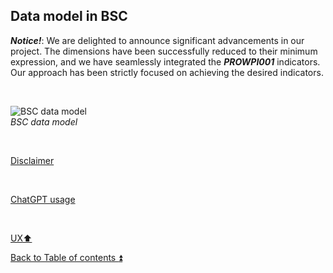 ## Data model in BSC  

**_Notice!_**: We are delighted to announce significant advancements in our project. The dimensions have been successfully reduced to their minimum expression, and we have seamlessly integrated the **_PROWPI001_** indicators. Our approach has been strictly focused on achieving the desired indicators.

<p><br></p>

![BSC data model](https://i.imgur.com/ssmdsgu.png)  
_BSC data model_

<p><br></p> 

[Disclaimer](../DISCLAIMER.md)

<p><br></p> 

[ChatGPT usage](../CHATGPT_USAGE.md)  

<p><br></p>

[UX:arrow_up:](ux.md)  

[Back to Table of contents :arrow_double_up:](../README.md)